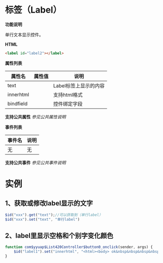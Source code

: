 



# 标签（Label）

**功能说明**

单行文本显示控件。

**HTML**
```html
<label id="label2"></label>
```
**属性列表**

| 属性名 | 属性值 | 说明 |
| ------------ | ------------ | ------------ |
| text |   | Label标签上显示的内容 |
| innerhtml |   | 支持html格式 |
| bindfield |   | 控件绑定字段 |

**支持公共属性**
*参见公共属性说明*

**事件列表**

| 事件名 | 说明 |
| ------------ | ------------ |
| 无 | 无 |

**支持公共事件**
*参见公共事件说明*

# 实例

## 1、获取或修改label显示的文字

```javascript
$id("xxx").get("text");//可以获取到（单行label）
$id("xxx").set("text", "单行label")
```

## 2、label里显示空格和个别字变化颜色
```javascript
function com$yyuap$List420Controller$button0_onclick(sender, args) {
	$id("label1").set("innerhtml", "<html><body> ok&nbsp&nbsp&nbsp&nbsp;<font color=#ff0000>做一</font>一个有正能量的<font color=#ff0000>太</font><font color=#ff0000>阳</font></body></html>");
}
```




